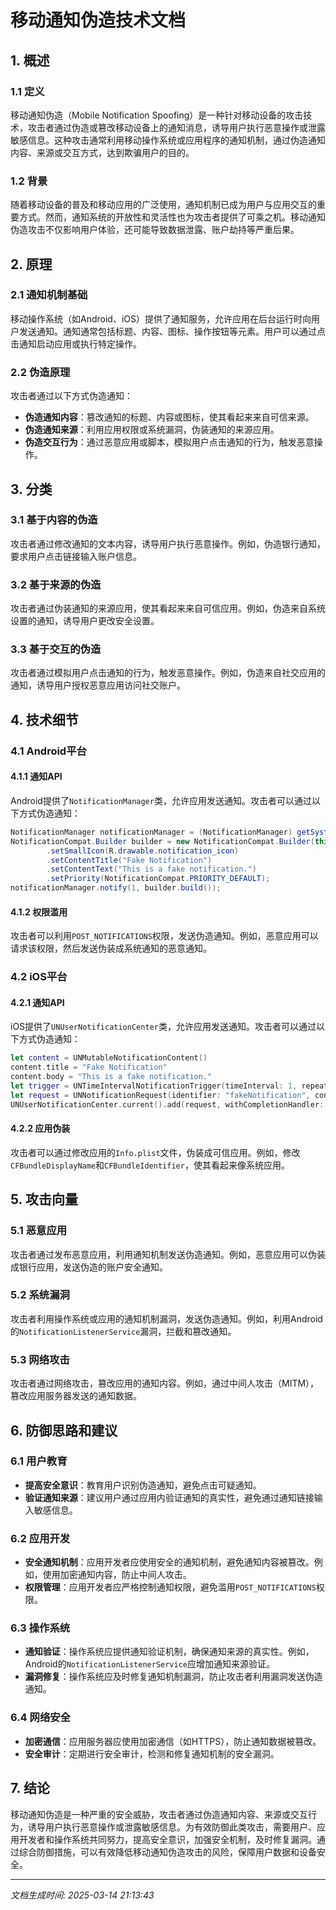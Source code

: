 # 移动通知伪造技术文档

## 1. 概述

### 1.1 定义
移动通知伪造（Mobile Notification Spoofing）是一种针对移动设备的攻击技术，攻击者通过伪造或篡改移动设备上的通知消息，诱导用户执行恶意操作或泄露敏感信息。这种攻击通常利用移动操作系统或应用程序的通知机制，通过伪造通知内容、来源或交互方式，达到欺骗用户的目的。

### 1.2 背景
随着移动设备的普及和移动应用的广泛使用，通知机制已成为用户与应用交互的重要方式。然而，通知系统的开放性和灵活性也为攻击者提供了可乘之机。移动通知伪造攻击不仅影响用户体验，还可能导致数据泄露、账户劫持等严重后果。

## 2. 原理

### 2.1 通知机制基础
移动操作系统（如Android、iOS）提供了通知服务，允许应用在后台运行时向用户发送通知。通知通常包括标题、内容、图标、操作按钮等元素。用户可以通过点击通知启动应用或执行特定操作。

### 2.2 伪造原理
攻击者通过以下方式伪造通知：
- **伪造通知内容**：篡改通知的标题、内容或图标，使其看起来来自可信来源。
- **伪造通知来源**：利用应用权限或系统漏洞，伪装通知的来源应用。
- **伪造交互行为**：通过恶意应用或脚本，模拟用户点击通知的行为，触发恶意操作。

## 3. 分类

### 3.1 基于内容的伪造
攻击者通过修改通知的文本内容，诱导用户执行恶意操作。例如，伪造银行通知，要求用户点击链接输入账户信息。

### 3.2 基于来源的伪造
攻击者通过伪装通知的来源应用，使其看起来来自可信应用。例如，伪造来自系统设置的通知，诱导用户更改安全设置。

### 3.3 基于交互的伪造
攻击者通过模拟用户点击通知的行为，触发恶意操作。例如，伪造来自社交应用的通知，诱导用户授权恶意应用访问社交账户。

## 4. 技术细节

### 4.1 Android平台
#### 4.1.1 通知API
Android提供了`NotificationManager`类，允许应用发送通知。攻击者可以通过以下方式伪造通知：
```java
NotificationManager notificationManager = (NotificationManager) getSystemService(Context.NOTIFICATION_SERVICE);
NotificationCompat.Builder builder = new NotificationCompat.Builder(this, CHANNEL_ID)
        .setSmallIcon(R.drawable.notification_icon)
        .setContentTitle("Fake Notification")
        .setContentText("This is a fake notification.")
        .setPriority(NotificationCompat.PRIORITY_DEFAULT);
notificationManager.notify(1, builder.build());
```
#### 4.1.2 权限滥用
攻击者可以利用`POST_NOTIFICATIONS`权限，发送伪造通知。例如，恶意应用可以请求该权限，然后发送伪装成系统通知的恶意通知。

### 4.2 iOS平台
#### 4.2.1 通知API
iOS提供了`UNUserNotificationCenter`类，允许应用发送通知。攻击者可以通过以下方式伪造通知：
```swift
let content = UNMutableNotificationContent()
content.title = "Fake Notification"
content.body = "This is a fake notification."
let trigger = UNTimeIntervalNotificationTrigger(timeInterval: 1, repeats: false)
let request = UNNotificationRequest(identifier: "fakeNotification", content: content, trigger: trigger)
UNUserNotificationCenter.current().add(request, withCompletionHandler: nil)
```
#### 4.2.2 应用伪装
攻击者可以通过修改应用的`Info.plist`文件，伪装成可信应用。例如，修改`CFBundleDisplayName`和`CFBundleIdentifier`，使其看起来像系统应用。

## 5. 攻击向量

### 5.1 恶意应用
攻击者通过发布恶意应用，利用通知机制发送伪造通知。例如，恶意应用可以伪装成银行应用，发送伪造的账户安全通知。

### 5.2 系统漏洞
攻击者利用操作系统或应用的通知机制漏洞，发送伪造通知。例如，利用Android的`NotificationListenerService`漏洞，拦截和篡改通知。

### 5.3 网络攻击
攻击者通过网络攻击，篡改应用的通知内容。例如，通过中间人攻击（MITM），篡改应用服务器发送的通知数据。

## 6. 防御思路和建议

### 6.1 用户教育
- **提高安全意识**：教育用户识别伪造通知，避免点击可疑通知。
- **验证通知来源**：建议用户通过应用内验证通知的真实性，避免通过通知链接输入敏感信息。

### 6.2 应用开发
- **安全通知机制**：应用开发者应使用安全的通知机制，避免通知内容被篡改。例如，使用加密通知内容，防止中间人攻击。
- **权限管理**：应用开发者应严格控制通知权限，避免滥用`POST_NOTIFICATIONS`权限。

### 6.3 操作系统
- **通知验证**：操作系统应提供通知验证机制，确保通知来源的真实性。例如，Android的`NotificationListenerService`应增加通知来源验证。
- **漏洞修复**：操作系统应及时修复通知机制漏洞，防止攻击者利用漏洞发送伪造通知。

### 6.4 网络安全
- **加密通信**：应用服务器应使用加密通信（如HTTPS），防止通知数据被篡改。
- **安全审计**：定期进行安全审计，检测和修复通知机制的安全漏洞。

## 7. 结论
移动通知伪造是一种严重的安全威胁，攻击者通过伪造通知内容、来源或交互行为，诱导用户执行恶意操作或泄露敏感信息。为有效防御此类攻击，需要用户、应用开发者和操作系统共同努力，提高安全意识，加强安全机制，及时修复漏洞。通过综合防御措施，可以有效降低移动通知伪造攻击的风险，保障用户数据和设备安全。

---

*文档生成时间: 2025-03-14 21:13:43*
